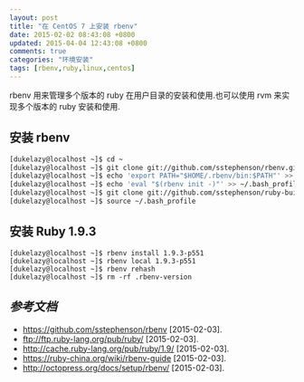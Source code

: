 ```yaml
---
layout: post
title: "在 CentOS 7 上安装 rbenv"
date: 2015-02-02 08:43:08 +0800
updated: 2015-04-04 12:43:08 +0800
comments: true
categories: "环境安装"
tags: [rbenv,ruby,linux,centos]
---
```


rbenv 用来管理多个版本的 ruby 在用户目录的安装和使用.也可以使用 rvm 来实现多个版本的 ruby 安装和使用.

<!--more-->

## 安装 rbenv ##

``` bash
[dukelazy@localhost ~]$ cd ~
[dukelazy@localhost ~]$ git clone git://github.com/sstephenson/rbenv.git .rbenv
[dukelazy@localhost ~]$ echo 'export PATH="$HOME/.rbenv/bin:$PATH"' >> ~/.bash_profile
[dukelazy@localhost ~]$ echo 'eval "$(rbenv init -)"' >> ~/.bash_profile
[dukelazy@localhost ~]$ git clone git://github.com/sstephenson/ruby-build.git ~/.rbenv/plugins/ruby-build
[dukelazy@localhost ~]$ source ~/.bash_profile
```

## 安装 Ruby 1.9.3 ##

```
[dukelazy@localhost ~]$ rbenv install 1.9.3-p551
[dukelazy@localhost ~]$ rbenv local 1.9.3-p551
[dukelazy@localhost ~]$ rbenv rehash
[dukelazy@localhost ~]$ rm -rf .rbenv-version
```

## *参考文档* ##

- https://github.com/sstephenson/rbenv [2015-02-03].
- ftp://ftp.ruby-lang.org/pub/ruby/ [2015-02-03].
- http://cache.ruby-lang.org/pub/ruby/1.9/ [2015-02-03].
- https://ruby-china.org/wiki/rbenv-guide [2015-02-03].
- http://octopress.org/docs/setup/rbenv/ [2015-02-03].

